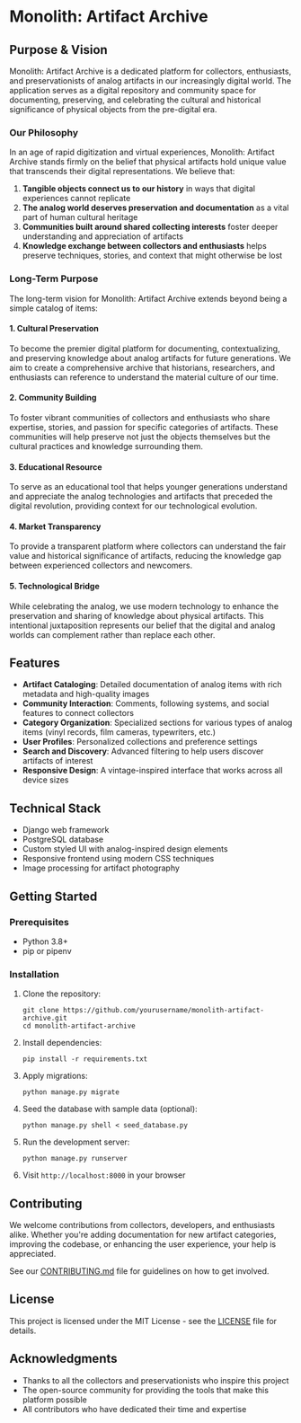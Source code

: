 # Monolith: Artifact Archive

## Purpose & Vision

Monolith: Artifact Archive is a dedicated platform for collectors, enthusiasts, and preservationists of analog artifacts in our increasingly digital world. The application serves as a digital repository and community space for documenting, preserving, and celebrating the cultural and historical significance of physical objects from the pre-digital era.

### Our Philosophy

In an age of rapid digitization and virtual experiences, Monolith: Artifact Archive stands firmly on the belief that physical artifacts hold unique value that transcends their digital representations. We believe that:

1. **Tangible objects connect us to our history** in ways that digital experiences cannot replicate
2. **The analog world deserves preservation and documentation** as a vital part of human cultural heritage
3. **Communities built around shared collecting interests** foster deeper understanding and appreciation of artifacts
4. **Knowledge exchange between collectors and enthusiasts** helps preserve techniques, stories, and context that might otherwise be lost

### Long-Term Purpose

The long-term vision for Monolith: Artifact Archive extends beyond being a simple catalog of items:

#### 1. Cultural Preservation

To become the premier digital platform for documenting, contextualizing, and preserving knowledge about analog artifacts for future generations. We aim to create a comprehensive archive that historians, researchers, and enthusiasts can reference to understand the material culture of our time.

#### 2. Community Building

To foster vibrant communities of collectors and enthusiasts who share expertise, stories, and passion for specific categories of artifacts. These communities will help preserve not just the objects themselves but the cultural practices and knowledge surrounding them.

#### 3. Educational Resource

To serve as an educational tool that helps younger generations understand and appreciate the analog technologies and artifacts that preceded the digital revolution, providing context for our technological evolution.

#### 4. Market Transparency

To provide a transparent platform where collectors can understand the fair value and historical significance of artifacts, reducing the knowledge gap between experienced collectors and newcomers.

#### 5. Technological Bridge

While celebrating the analog, we use modern technology to enhance the preservation and sharing of knowledge about physical artifacts. This intentional juxtaposition represents our belief that the digital and analog worlds can complement rather than replace each other.

## Features

- **Artifact Cataloging**: Detailed documentation of analog items with rich metadata and high-quality images
- **Community Interaction**: Comments, following systems, and social features to connect collectors
- **Category Organization**: Specialized sections for various types of analog items (vinyl records, film cameras, typewriters, etc.)
- **User Profiles**: Personalized collections and preference settings
- **Search and Discovery**: Advanced filtering to help users discover artifacts of interest
- **Responsive Design**: A vintage-inspired interface that works across all device sizes

## Technical Stack

- Django web framework
- PostgreSQL database
- Custom styled UI with analog-inspired design elements
- Responsive frontend using modern CSS techniques
- Image processing for artifact photography

## Getting Started

### Prerequisites

- Python 3.8+
- pip or pipenv

### Installation

1. Clone the repository:
   ```
   git clone https://github.com/yourusername/monolith-artifact-archive.git
   cd monolith-artifact-archive
   ```

2. Install dependencies:
   ```
   pip install -r requirements.txt
   ```

3. Apply migrations:
   ```
   python manage.py migrate
   ```

4. Seed the database with sample data (optional):
   ```
   python manage.py shell < seed_database.py
   ```

5. Run the development server:
   ```
   python manage.py runserver
   ```

6. Visit `http://localhost:8000` in your browser

## Contributing

We welcome contributions from collectors, developers, and enthusiasts alike. Whether you're adding documentation for new artifact categories, improving the codebase, or enhancing the user experience, your help is appreciated.

See our [CONTRIBUTING.md](CONTRIBUTING.md) file for guidelines on how to get involved.

## License

This project is licensed under the MIT License - see the [LICENSE](LICENSE) file for details.

## Acknowledgments

- Thanks to all the collectors and preservationists who inspire this project
- The open-source community for providing the tools that make this platform possible
- All contributors who have dedicated their time and expertise 